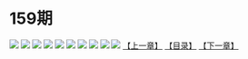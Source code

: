 # 159期
![](https://mao.mhtupian.com/uploads/img/7563/74826/001.jpg)
![](https://mao.mhtupian.com/uploads/img/7563/74826/002.jpg)
![](https://mao.mhtupian.com/uploads/img/7563/74826/003.jpg)
![](https://mao.mhtupian.com/uploads/img/7563/74826/004.jpg)
![](https://mao.mhtupian.com/uploads/img/7563/74826/005.jpg)
![](https://mao.mhtupian.com/uploads/img/7563/74826/006.jpg)
![](https://mao.mhtupian.com/uploads/img/7563/74826/007.jpg)
![](https://mao.mhtupian.com/uploads/img/7563/74826/008.jpg)
![](https://mao.mhtupian.com/uploads/img/7563/74826/009.jpg)
![](https://mao.mhtupian.com/uploads/img/7563/74826/010.jpg)
[【上一章】](./123.md)
[【目录】](./README.md)
[【下一章】](./125.md)
